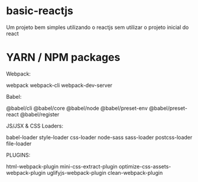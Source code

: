 # basic-reactjs
Um projeto bem simples utilizando o reactjs sem utilizar o projeto inicial do react





# YARN / NPM packages

Webpack:

webpack webpack-cli webpack-dev-server

Babel:

@babel/cli @babel/core @babel/node @babel/preset-env @babel/preset-react @babel/register

JS/JSX & CSS Loaders:

babel-loader style-loader css-loader node-sass sass-loader postcss-loader  file-loader 


PLUGINS:

html-webpack-plugin mini-css-extract-plugin optimize-css-assets-webpack-plugin uglifyjs-webpack-plugin clean-webpack-plugin
